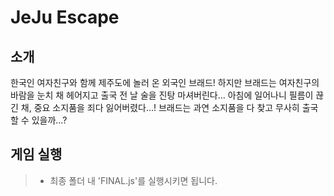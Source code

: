 JeJu Escape
===========

소개
---
한국인 여자친구와 함께 제주도에 놀러 온 외국인 브래드! 하지만 브래드는 여자친구의 바람을 눈치 채 헤어지고 출국 전 날 술을 진탕 마셔버린다... 아침에 일어나니 필름이 끊긴 채, 중요 소지품을 죄다 잃어버렸다...! 브래드는 과연 소지품을 다 찾고 무사히 출국할 수 있을까...?

게임 실행
---------
> * 최종 폴더 내 'FINAL.js'를 실행시키면 됩니다.
